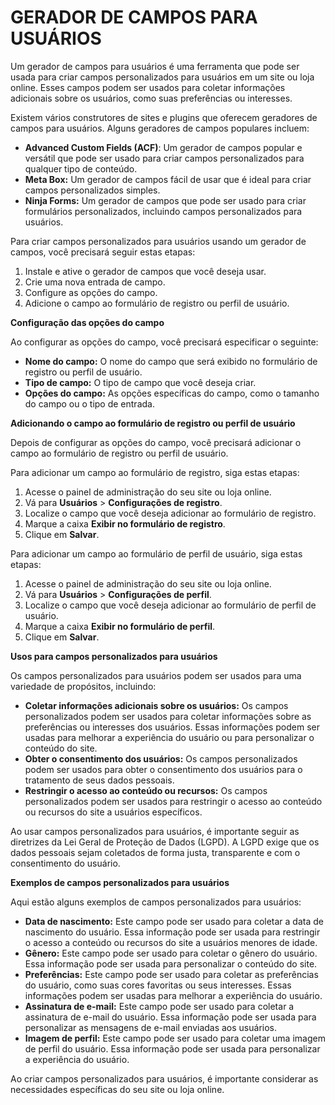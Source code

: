 # GERADOR DE CAMPOS PARA USUÁRIOS
Um gerador de campos para usuários é uma ferramenta que pode ser usada para criar campos personalizados para usuários em um site ou loja online. Esses campos podem ser usados para coletar informações adicionais sobre os usuários, como suas preferências ou interesses.

Existem vários construtores de sites e plugins que oferecem geradores de campos para usuários. Alguns geradores de campos populares incluem:

* **Advanced Custom Fields (ACF)**: Um gerador de campos popular e versátil que pode ser usado para criar campos personalizados para qualquer tipo de conteúdo.
* **Meta Box:** Um gerador de campos fácil de usar que é ideal para criar campos personalizados simples.
* **Ninja Forms:** Um gerador de campos que pode ser usado para criar formulários personalizados, incluindo campos personalizados para usuários.

Para criar campos personalizados para usuários usando um gerador de campos, você precisará seguir estas etapas:

1. Instale e ative o gerador de campos que você deseja usar.
2. Crie uma nova entrada de campo.
3. Configure as opções do campo.
4. Adicione o campo ao formulário de registro ou perfil de usuário.

**Configuração das opções do campo**

Ao configurar as opções do campo, você precisará especificar o seguinte:

* **Nome do campo:** O nome do campo que será exibido no formulário de registro ou perfil de usuário.
* **Tipo de campo:** O tipo de campo que você deseja criar.
* **Opções do campo:** As opções específicas do campo, como o tamanho do campo ou o tipo de entrada.

**Adicionando o campo ao formulário de registro ou perfil de usuário**

Depois de configurar as opções do campo, você precisará adicionar o campo ao formulário de registro ou perfil de usuário.

Para adicionar um campo ao formulário de registro, siga estas etapas:

1. Acesse o painel de administração do seu site ou loja online.
2. Vá para **Usuários** > **Configurações de registro**.
3. Localize o campo que você deseja adicionar ao formulário de registro.
4. Marque a caixa **Exibir no formulário de registro**.
5. Clique em **Salvar**.

Para adicionar um campo ao formulário de perfil de usuário, siga estas etapas:

1. Acesse o painel de administração do seu site ou loja online.
2. Vá para **Usuários** > **Configurações de perfil**.
3. Localize o campo que você deseja adicionar ao formulário de perfil de usuário.
4. Marque a caixa **Exibir no formulário de perfil**.
5. Clique em **Salvar**.

**Usos para campos personalizados para usuários**

Os campos personalizados para usuários podem ser usados para uma variedade de propósitos, incluindo:

* **Coletar informações adicionais sobre os usuários:** Os campos personalizados podem ser usados para coletar informações sobre as preferências ou interesses dos usuários. Essas informações podem ser usadas para melhorar a experiência do usuário ou para personalizar o conteúdo do site.
* **Obter o consentimento dos usuários:** Os campos personalizados podem ser usados para obter o consentimento dos usuários para o tratamento de seus dados pessoais.
* **Restringir o acesso ao conteúdo ou recursos:** Os campos personalizados podem ser usados para restringir o acesso ao conteúdo ou recursos do site a usuários específicos.

Ao usar campos personalizados para usuários, é importante seguir as diretrizes da Lei Geral de Proteção de Dados (LGPD). A LGPD exige que os dados pessoais sejam coletados de forma justa, transparente e com o consentimento do usuário.

**Exemplos de campos personalizados para usuários**

Aqui estão alguns exemplos de campos personalizados para usuários:

* **Data de nascimento:** Este campo pode ser usado para coletar a data de nascimento do usuário. Essa informação pode ser usada para restringir o acesso a conteúdo ou recursos do site a usuários menores de idade.
* **Gênero:** Este campo pode ser usado para coletar o gênero do usuário. Essa informação pode ser usada para personalizar o conteúdo do site.
* **Preferências:** Este campo pode ser usado para coletar as preferências do usuário, como suas cores favoritas ou seus interesses. Essas informações podem ser usadas para melhorar a experiência do usuário.
* **Assinatura de e-mail:** Este campo pode ser usado para coletar a assinatura de e-mail do usuário. Essa informação pode ser usada para personalizar as mensagens de e-mail enviadas aos usuários.
* **Imagem de perfil:** Este campo pode ser usado para coletar uma imagem de perfil do usuário. Essa informação pode ser usada para personalizar a experiência do usuário.

Ao criar campos personalizados para usuários, é importante considerar as necessidades específicas do seu site ou loja online.